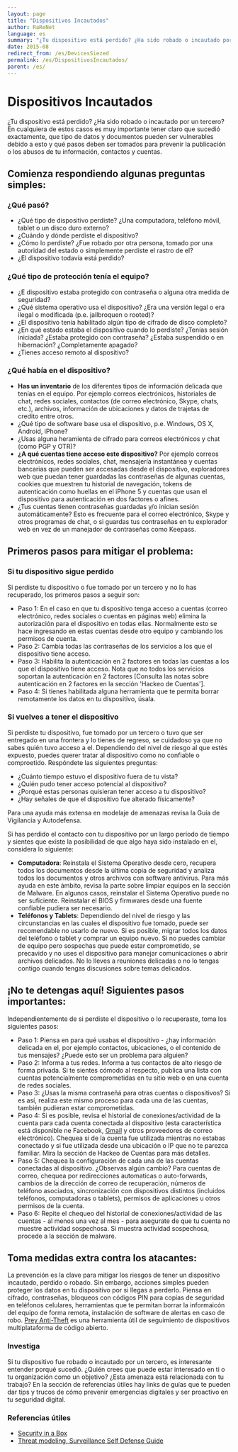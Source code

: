 ```yaml
---
layout: page
title: "Dispositivos Incautados"
author: RaReNet
language: es
summary: "¿Tu dispositivo está perdido? ¿Ha sido robado o incautado por un tercero? En cualquiera de estos casos es muy importante tener claro que sucedió exactamente, que tipo de datos y documentos pueden ser vulnerables debido a esto y qué pasos deben ser tomados para prevenir la publicación o los abusos de tu información, contactos y cuentas."
date: 2015-08
redirect_from: /es/DevicesSiezed
permalink: /es/DispositivosIncautados/
parent: /es/
---
```


# Dispositivos Incautados

¿Tu dispositivo está perdido? ¿Ha sido robado o incautado por un tercero? En cualquiera de estos casos es muy importante tener claro que sucedió exactamente, que tipo de datos y documentos pueden ser vulnerables debido a esto y qué pasos deben ser tomados para prevenir la publicación o los abusos de tu información, contactos y cuentas.

## Comienza respondiendo algunas preguntas simples:

### ¿Qué pasó?

- ¿Qué tipo de dispositivo perdiste? ¿Una computadora, teléfono móvil, tablet o un disco duro externo?
- ¿Cuándo y dónde perdiste el dispositivo?
- ¿Cómo lo perdiste? ¿Fue robado por otra persona, tomado por una autoridad del estado o simplemente perdiste el rastro de el?
- ¿El dispositivo todavía está perdido?

### ¿Qué tipo de protección tenía el equipo?

- ¿E dispositivo estaba protegido con contraseña o alguna otra medida de seguridad?
- ¿Qué sistema operativo usa el dispositivo? ¿Era una versión legal o era ilegal o modificada (p.e. jailbroquen o rooted)?
- ¿El dispositivo tenía habilitado algún tipo de cifrado de disco completo?
- ¿En qué estado estaba el dispositivo cuando lo perdiste? ¿Tenías sesión iniciada? ¿Estaba protegido con contraseña? ¿Estaba suspendido o en hibernación? ¿Completamente apagado?
- ¿Tienes acceso remoto al dispositivo?

### ¿Qué había en el dispositivo?

- **Has un inventario** de los diferentes tipos de información delicada que tenías en el equipo. Por ejemplo correos electrónicos, historiales de chat, redes sociales, contactos (de correo electrónico, Skype, chats, etc.), archivos, información de ubicaciones y datos de trajetas de credito entre otros.
- ¿Qué tipo de software base usa el dispositivo, p.e. Windows, OS X, Android, iPhone?
- ¿Usas alguna heramienta de cifrado para correos electrónicos y chat (como PGP y OTR)?
- **¿A qué cuentas tiene acceso este dispositivo?** Por ejemplo correos electrónicos, redes sociales, chat, mensajería instantánea y cuentas bancarias que pueden ser accesadas desde el dispositivo, exploradores web que puedan tener guardadas las contraseñas de algunas cuentas, cookies que muestren tu historial de navegación, tokens de autenticación como huellas en el iPhone 5 y cuentas que usan el dispositivo para autenticación en dos factores o afines.
- ¿Tus cuentas tienen contraseñas guardadas y/o inician sesión automáticamente? Esto es frecuente para el correo electrónico, Skype y otros programas de chat, o si guardas tus contraseñas en tu explorador web en vez de un manejador de contraseñas como Keepass.

## Primeros pasos para mitigar el problema:

### Si tu dispositivo sigue perdido

Si perdiste tu dispositivo o fue tomado por un tercero y no lo has recuperado, los primeros pasos a seguir son:

-  Paso 1: En el caso en que tu dispositivo tenga acceso a cuentas (correo electrónico, redes sociales o cuentas en páginas web) elimina la autorización para el dispositivo en todas ellas. Normalmente esto se hace ingresando en estas cuentas desde otro equipo y cambiando los permisos de cuenta.
- Paso 2: Cambia todas las contraseñas de los servicios a los que el dispositivo tiene acceso.
- Paso 3: Habilita la autenticación en 2 factores en todas las cuentas a los que el dispositivo tiene acceso. Nota que no todos los servicios soportan la autenticación en 2 factores [Consulta las notas sobre autenticación en 2 factores en la sección 'Hackeo de Cuentas'].
- Paso 4: Si tienes habilitada alguna herramienta que te permita borrar remotamente los datos en tu dispositivo, úsala.

### Si vuelves a tener el dispositivo

Si perdiste tu dispositivo, fue tomado por un tercero o tuvo que ser entregado en una frontera y lo tienes de regreso, se cuidadoso ya que no sabes quién tuvo acceso a el. Dependiendo del nivel de riesgo al que estés expuesto, puedes querer tratar al dispositivo como no confiable o comproetido. Respóndete las siguientes preguntas:

- ¿Cuánto tiempo estuvo el dispositivo fuera de tu vista?
- ¿Quién pudo tener acceso potencial al dispositivo?
- ¿Porqué estas personas quisieran tener acceso a tu dispositivo?
- ¿Hay señales de que el dispositivo fue alterado físicamente?

Para una ayuda más extensa en modelaje de amenazas revisa la Guía de Vigilancia y Autodefensa.

Si has perdido el contacto con tu dispositivo por un largo período de tiempo y sientes que existe la posibilidad de que algo haya sido instalado en el, considera lo siguiente:

- **Computadora**: Reinstala el Sistema Operativo desde cero, recupera todos los documentos desde la última copia de seguridad y analiza todos los documentos y otros archivos con software antivirus. Para más ayuda en este ámbito, revisa la parte sobre limpiar equipos en la sección de Malware. En algunos casos, reinstalar el Sistema Operativo puede no ser suficiente. Reinstalar el BIOS y firmwares desde una fuente confiable pudiera ser necesario.
- **Teléfonos y Tablets**: Dependiendo del nivel de riesgo y las circunstancias en las cuales el dispositivo fue tomado, puede ser recomendable no usarlo de nuevo. Si es posible, migrar todos los datos del teléfono o tablet y comprar un equipo nuevo. Si no puedes cambiar de equipo pero sospechas que puede estar comprometido, se precavido y no uses el dispositivo para manejar comunicaciones o abrir archivos delicados. No lo lleves a reuniones delicadas o no lo tengas contigo cuando tengas discusiones sobre temas delicados.

## ¡No te detengas aquí! Siguientes pasos importantes:
Independientemente de si perdiste el dispositivo o lo recuperaste, toma los siguientes pasos:

- Paso 1: Piensa en para qué usabas el dispositivo - ¿hay información delicada en el, por ejemplo contactos, ubicaciones, o el contenido de tus mensajes? ¿Puede esto ser un problema para alguien?
- Paso 2: Informa a tus redes. Informa a tus contactos de alto riesgo de forma privada. Si te sientes cómodo al respecto, publica una lista con cuentas potencialmente comprometidas en tu sitio web o en una cuenta de redes sociales.
- Paso 3: ¿Usas la misma contraseñá para otras cuentas o dispositivos? Si es así, realiza este mismo proceso para cada una de las cuentas, también pudieran estar comprometidas.
- Paso 4: Si es posible, revisa el historial de conexiones/actividad de la cuenta para cada cuenta conectada al dispositivo (esta característica está disponible ne Facebook, [Gmail](https://www.google.com/settings/security?hl=es) y otros proveedores de correo electrónico). Chequea si de la cuenta fue utilizada mientras no estabas conectado y si fue utilizada desde una ubicación o IP que no te parezca familiar. Mira la sección de Hackeo de Cuentas para más detalles.
- Paso 5: Chequea la configuración de cada una de las cuentas conectadas al dispositivo. ¿Observas algún cambio? Para cuentas de correo, chequea por redirecciones automaticas o auto-forwards, cambios de la dirección de correo de recuperación, números de teléfono asociados, sincronización con dispositivos distintos (incluidos teléfonos, computadoras o tablets), permisos de aplicaciones u otros permisos de la cuenta.
- Paso 6: Repite el chequeo del historial de conexiones/actividad de las cuentas - al menos una vez al mes - para asegurate de que tu cuenta no muestre actividad sospechosa. Si muestra actividad sospechosa, procede a la sección de malware.

## Toma medidas extra contra los atacantes:

La prevención es la clave para mitigar los riesgos de tener un dispositivo incautado, perdido o robado. Sin embargo, acciones simples pueden proteger los datos en tu dispositivo por si llegas a perderlo. Piensa en cifrado, contraseñas, bloqueos con códigos PIN para copias de seguridad en teléfonos celulares, herramientas que te permitan borrar la informaicón del equipo de forma remota, instalación de software de alertas en caso de robo. [Prey Anti-Theft](https://preyproject.com/) es una herramienta útil de seguimiento de dispositivos multiplataforma de código abierto.

### Investiga
Si tu dispositivo fue robado o incautado por un tercero, es interesante entender porqué sucedió. ¿Quién crees que puede estar interesado en ti o tu organización como un objetivo? ¿Esta amenaza está relacionada con tu trabajo? En la sección de referencias útiles hay links de guías que te pueden dar tips y trucos de cómo prevenir emergencias digitales y ser proactivo en tu seguridad digital.

### Referencias útiles

* [Security in a Box](https://securityinabox.org/es/chapter_7_2)
* [Threat modeling, Surveillance Self Defense Guide](https://ssd.eff.org/risk/threats)

